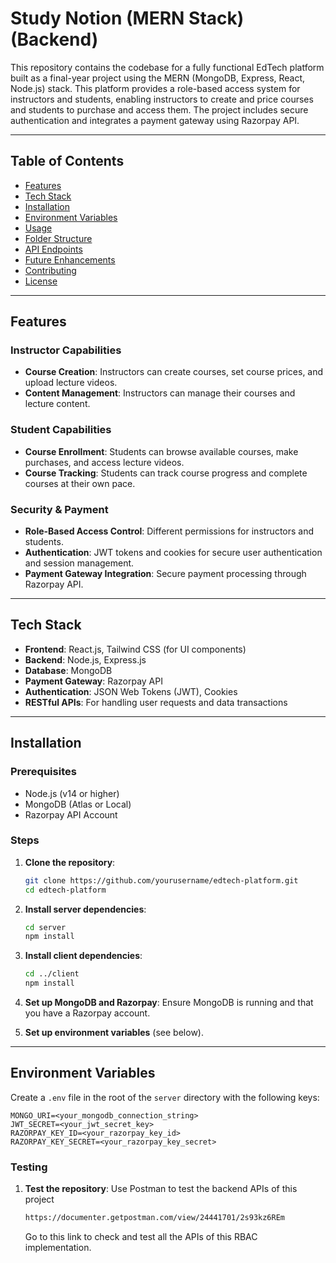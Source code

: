 # Study Notion (MERN Stack) (Backend)

This repository contains the codebase for a fully functional EdTech platform built as a final-year project using the MERN (MongoDB, Express, React, Node.js) stack. This platform provides a role-based access system for instructors and students, enabling instructors to create and price courses and students to purchase and access them. The project includes secure authentication and integrates a payment gateway using Razorpay API.

---

## Table of Contents
- [Features](#features)
- [Tech Stack](#tech-stack)
- [Installation](#installation)
- [Environment Variables](#environment-variables)
- [Usage](#usage)
- [Folder Structure](#folder-structure)
- [API Endpoints](#api-endpoints)
- [Future Enhancements](#future-enhancements)
- [Contributing](#contributing)
- [License](#license)

---

## Features

### Instructor Capabilities
- **Course Creation**: Instructors can create courses, set course prices, and upload lecture videos.
- **Content Management**: Instructors can manage their courses and lecture content.

### Student Capabilities
- **Course Enrollment**: Students can browse available courses, make purchases, and access lecture videos.
- **Course Tracking**: Students can track course progress and complete courses at their own pace.

### Security & Payment
- **Role-Based Access Control**: Different permissions for instructors and students.
- **Authentication**: JWT tokens and cookies for secure user authentication and session management.
- **Payment Gateway Integration**: Secure payment processing through Razorpay API.

---

## Tech Stack

- **Frontend**: React.js, Tailwind CSS (for UI components)
- **Backend**: Node.js, Express.js
- **Database**: MongoDB
- **Payment Gateway**: Razorpay API
- **Authentication**: JSON Web Tokens (JWT), Cookies
- **RESTful APIs**: For handling user requests and data transactions

---

## Installation

### Prerequisites
- Node.js (v14 or higher)
- MongoDB (Atlas or Local)
- Razorpay API Account

### Steps
1. **Clone the repository**:
    ```bash
    git clone https://github.com/yourusername/edtech-platform.git
    cd edtech-platform
    ```

2. **Install server dependencies**:
    ```bash
    cd server
    npm install
    ```

3. **Install client dependencies**:
    ```bash
    cd ../client
    npm install
    ```

4. **Set up MongoDB and Razorpay**: Ensure MongoDB is running and that you have a Razorpay account.

5. **Set up environment variables** (see below).

---

## Environment Variables

Create a `.env` file in the root of the `server` directory with the following keys:

```plaintext
MONGO_URI=<your_mongodb_connection_string>
JWT_SECRET=<your_jwt_secret_key>
RAZORPAY_KEY_ID=<your_razorpay_key_id>
RAZORPAY_KEY_SECRET=<your_razorpay_key_secret>
```

### Testing
1. **Test the repository**:
   Use Postman to test the backend APIs of this project
    ```bash
   https://documenter.getpostman.com/view/24441701/2s93kz6REm
    ```
   Go to this link to check and test all the APIs of this RBAC implementation.
